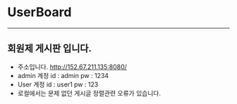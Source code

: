 # UserBoard
---
## 회원제 게시판 입니다.
- 주소입니다. http://152.67.211.135:8080/
- admin 계정 id : admin pw : 1234
- User 계정 id : user1 pw : 123
- 로컬에서는 문제 없던 게시글 정렬관련 오류가 있습니다.
